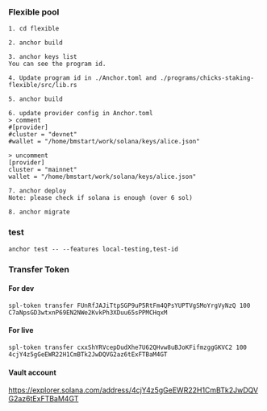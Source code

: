 
### Flexible pool
```shell
1. cd flexible

2. anchor build

3. anchor keys list
You can see the program id.

4. Update program id in ./Anchor.toml and ./programs/chicks-staking-flexible/src/lib.rs

5. anchor build

6. update provider config in Anchor.toml
> comment
#[provider]
#cluster = "devnet"
#wallet = "/home/bmstart/work/solana/keys/alice.json"

> uncomment
[provider]
cluster = "mainnet"
wallet = "/home/bmstart/work/solana/keys/alice.json"
 
7. anchor deploy
Note: please check if solana is enough (over 6 sol)

8. anchor migrate
```

### test
```
anchor test -- --features local-testing,test-id
```

### Transfer Token
#### For dev
```
spl-token transfer FUnRfJAJiTtpSGP9uP5RtFm4QPsYUPTVgSMoYrgVyNzQ 100 C7aNpsGD3wtxnP69EN2NWe2KvkPh3XDuu65sPPMCHqxM
```

#### For live
```
spl-token transfer cxxShYRVcepDudXhe7U62QHvw8uBJoKFifmzggGKVC2 100 4cjY4z5gGeEWR22H1CmBTk2JwDQVG2az6tExFTBaM4GT
```

#### Vault account
https://explorer.solana.com/address/4cjY4z5gGeEWR22H1CmBTk2JwDQVG2az6tExFTBaM4GT

